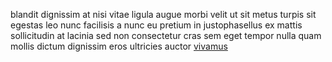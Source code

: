 blandit dignissim at nisi vitae ligula augue morbi velit ut sit metus turpis sit
egestas leo nunc facilisis a nunc eu pretium in justophasellus ex mattis
sollicitudin at lacinia sed non consectetur cras sem eget tempor nulla quam
mollis dictum dignissim eros ultricies auctor
[vivamus](generated_webpages/vivamus2.md)